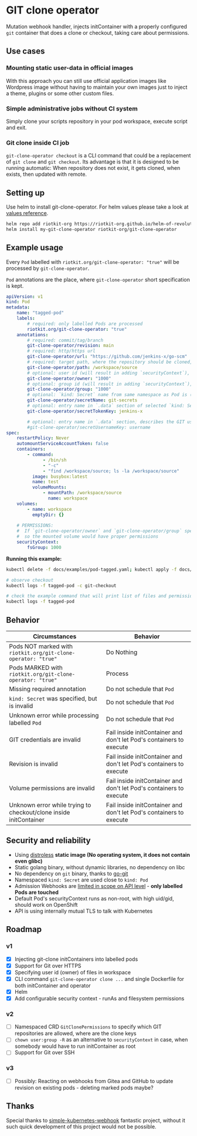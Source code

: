GIT clone operator
==================

Mutation webhook handler, injects initContainer with a properly configured `git` container that does a clone or checkout, taking care about permissions.


Use cases
--------

### Mounting static user-data in official images

With this approach you can still use official application images like Wordpress image without having to maintain your own images
just to inject a theme, plugins or some other custom files.

### Simple administrative jobs without CI system

Simply clone your scripts repository in your pod workspace, execute script and exit.

### Git clone inside CI job

`git-clone-operator checkout` is a CLI command that could be a replacement of `git clone` and `git checkout`. 
Its advantage is that it is designed to be running automatic: When repository does not exist, it gets cloned, when exists, then updated with remote.


Setting up
----------

Use helm to install git-clone-operator. For helm values please take a look at [values reference](https://github.com/riotkit-org/git-clone-operator/blob/main/helm/git-clone-operator/values.yaml).

```bash
helm repo add riotkit-org https://riotkit-org.github.io/helm-of-revolution/
helm install my-git-clone-operator riotkit-org/git-clone-operator
```

Example usage
-------------

Every `Pod` labelled with `riotkit.org/git-clone-operator: "true"` will be processed by `git-clone-operator`.

`Pod` annotations are the place, where `git-clone-operator` short specification is kept.

```yaml
apiVersion: v1
kind: Pod
metadata:
    name: "tagged-pod"
    labels:
        # required: only labelled Pods are processed
        riotkit.org/git-clone-operator: "true"
    annotations:
        # required: commit/tag/branch
        git-clone-operator/revision: main
        # required: http/https url
        git-clone-operator/url: "https://github.com/jenkins-x/go-scm"
        # required: target path, where the repository should be cloned, should be placed on a shared Volume mount point with other containers in same Pod
        git-clone-operator/path: /workspace/source
        # optional: user id (will result in adding `securityContext`), in effect: running `git` as selected user and creating files as selected user
        git-clone-operator/owner: "1000"
        # optional: group id (will result in adding `securityContext`), same behavior as in "git-clone-operator/owner"
        git-clone-operator/group: "1000"
        # optional: `kind: Secret` name from same namespace as Pod is (if not specified, then global defaults from operator will be taken, or no authorization would be used)
        git-clone-operator/secretName: git-secrets
        # optional: entry name in `.data` section of selected `kind: Secret`
        git-clone-operator/secretTokenKey: jenkins-x

        # optional: entry name in `.data` section, describes the GIT username, defaults to __token__ if not specified
        #git-clone-operator/secretUsernameKey: username
spec:
    restartPolicy: Never
    automountServiceAccountToken: false
    containers:
        - command:
              - /bin/sh
              - "-c"
              - "find /workspace/source; ls -la /workspace/source"
          image: busybox:latest
          name: test
          volumeMounts:
              - mountPath: /workspace/source
                name: workspace
    volumes:
        - name: workspace
          emptyDir: {}
          
    # PERMISSIONS:
    #  If `git-clone-operator/owner` and `git-clone-operator/group` specified, then `fsGroup` should have same value there
    #  so the mounted volume would have proper permissions
    securityContext:
        fsGroup: 1000
```

**Running this example:**

```bash
kubectl delete -f docs/examples/pod-tagged.yaml; kubectl apply -f docs/examples/pod-tagged.yaml

# observe checkout
kubectl logs -f tagged-pod -c git-checkout

# check the example command that will print list of files and permissions
kubectl logs -f tagged-pod
```

Behavior
--------

| Circumstances                                                     | Behavior                                                            |
|-------------------------------------------------------------------|---------------------------------------------------------------------|
| Pods NOT marked with `riotkit.org/git-clone-operator: "true"`     | Do Nothing                                                          |
| Pods MARKED with `riotkit.org/git-clone-operator: "true"`         | Process                                                             |
| Missing required annotation                                       | Do not schedule that `Pod`                                          |
| `kind: Secret` was specified, but is invalid                      | Do not schedule that `Pod`                                          |
| Unknown error while processing labelled `Pod`                     | Do not schedule that `Pod`                                          |
| GIT credentials are invalid                                       | Fail inside initContainer and don't let Pod's containers to execute |
| Revision is invalid                                               | Fail inside initContainer and don't let Pod's containers to execute |
| Volume permissions are invalid                                    | Fail inside initContainer and don't let Pod's containers to execute |
| Unknown error while trying to checkout/clone inside initContainer | Fail inside initContainer and don't let Pod's containers to execute |

Security and reliability
------------------------

- Using [distroless](https://github.com/GoogleContainerTools/distroless/#why-should-i-use-distroless-images) **static image (No operating system, it does not contain even glibc)**
- Static golang binary, without dynamic libraries, no dependency on libc
- No dependency on `git` binary, thanks to [go-git](https://github.com/go-git/go-git)
- Namespaced `kind: Secret` are used close to `kind: Pod`
- Admission Webhooks are [limited in scope on API level](./helm/git-clone-operator/templates/mutatingwebhookconfiguration.yaml) - **only labelled Pods are touched**
- Default Pod's securityContext runs as non-root, with high uid/gid, should work on OpenShift
- API is using internally mutual TLS to talk with Kubernetes

Roadmap
-------

### v1

- [x] Injecting git-clone initContainers into labelled pods
- [x] Support for Git over HTTPS
- [x] Specifying user id (owner) of files in workspace
- [x] CLI command `git-clone-operator clone ...` and single Dockerfile for both initContainer and operator
- [x] Helm
- [x] Add configurable security context - runAs and filesystem permissions

### v2

- [ ] Namespaced CRD `GitClonePermissions` to specify which GIT repositories are allowed, where are the clone keys
- [ ] `chown user:group -R` as an alternative to `securityContext` in case, when somebody would have to run initContainer as root
- [ ] Support for Git over SSH

### v3

- [ ] Possibly: Reacting on webhooks from Gitea and GitHub to update revision on existing pods - deleting marked pods maybe?

Thanks
------

Special thanks to [simple-kubernetes-webhook](https://github.com/slackhq/simple-kubernetes-webhook) fantastic project, without it such quick development of this project would not be possible.
